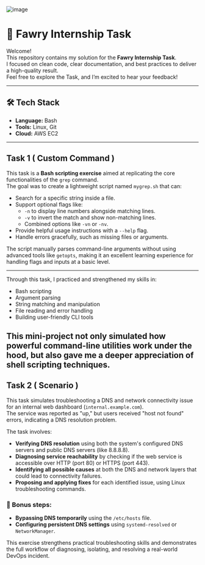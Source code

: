 ![image](https://github.com/user-attachments/assets/4d3c3680-3632-4da6-a64a-8620e6c2c6d8)

# 🚀 Fawry Internship Task 

Welcome!  
This repository contains my solution for the **Fawry Internship Task**.  
I focused on clean code, clear documentation, and best practices to deliver a high-quality result.  
Feel free to explore the Task, and I’m excited to hear your feedback!

---

## 🛠️ Tech Stack

- **Language:** Bash 
- **Tools:** Linux, Git
- **Cloud:** AWS EC2

---
## Task 1 ( Custom Command )

This task is a **Bash scripting exercise** aimed at replicating the core functionalities of the `grep` command.  
The goal was to create a lightweight script named `mygrep.sh` that can:

- Search for a specific string inside a file.
- Support optional flags like:
  - `-n` to display line numbers alongside matching lines.
  - `-v` to invert the match and show non-matching lines.
  - Combined options like `-vn` or `-nv`.
- Provide helpful usage instructions with a `--help` flag.
- Handle errors gracefully, such as missing files or arguments.

The script manually parses command-line arguments without using advanced tools like `getopts`, making it an excellent learning experience for handling flags and inputs at a basic level.

---

Through this task, I practiced and strengthened my skills in:

- Bash scripting
- Argument parsing
- String matching and manipulation
- File reading and error handling
- Building user-friendly CLI tools

This mini-project not only simulated how powerful command-line utilities work under the hood, but also gave me a deeper appreciation of shell scripting techniques.
---
## Task 2 ( Scenario )

This task simulates troubleshooting a DNS and network connectivity issue for an internal web dashboard (`internal.example.com`).  
The service was reported as "up," but users received "host not found" errors, indicating a DNS resolution problem.

The task involves:

- **Verifying DNS resolution** using both the system's configured DNS servers and public DNS servers (like 8.8.8.8).
- **Diagnosing service reachability** by checking if the web service is accessible over HTTP (port 80) or HTTPS (port 443).
- **Identifying all possible causes** at both the DNS and network layers that could lead to connectivity failures.
- **Proposing and applying fixes** for each identified issue, using Linux troubleshooting commands.

### 🎯 Bonus steps:
- **Bypassing DNS temporarily** using the `/etc/hosts` file.
- **Configuring persistent DNS settings** using `systemd-resolved` or `NetworkManager`.

This exercise strengthens practical troubleshooting skills and demonstrates the full workflow of diagnosing, isolating, and resolving a real-world DevOps incident.


